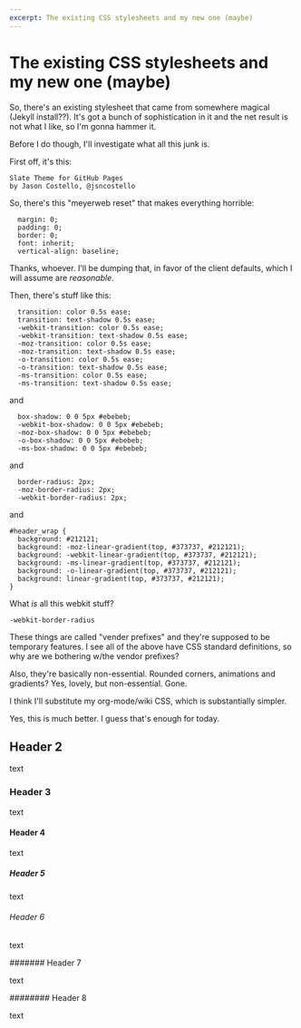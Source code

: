 ```yaml
---
excerpt: The existing CSS stylesheets and my new one (maybe)
---
```


The existing CSS stylesheets and my new one (maybe)
===================================================

So, there's an existing stylesheet that came from somewhere magical (Jekyll install??).  It's got a bunch of
sophistication in it and the net result is not what I like, so I'm gonna hammer it.

Before I do though, I'll investigate what all this junk is.

First off, it's this:

~~~
Slate Theme for GitHub Pages
by Jason Costello, @jsncostello
~~~

So, there's this "meyerweb reset" that makes everything horrible:

~~~
  margin: 0;
  padding: 0;
  border: 0;
  font: inherit;
  vertical-align: baseline;
~~~

Thanks, whoever.  I'll be dumping that, in favor of the client defaults, which I will assume are _reasonable_.

Then, there's stuff like this:

~~~
  transition: color 0.5s ease;
  transition: text-shadow 0.5s ease;
  -webkit-transition: color 0.5s ease;
  -webkit-transition: text-shadow 0.5s ease;
  -moz-transition: color 0.5s ease;
  -moz-transition: text-shadow 0.5s ease;
  -o-transition: color 0.5s ease;
  -o-transition: text-shadow 0.5s ease;
  -ms-transition: color 0.5s ease;
  -ms-transition: text-shadow 0.5s ease;
~~~

and

~~~
  box-shadow: 0 0 5px #ebebeb;
  -webkit-box-shadow: 0 0 5px #ebebeb;
  -moz-box-shadow: 0 0 5px #ebebeb;
  -o-box-shadow: 0 0 5px #ebebeb;
  -ms-box-shadow: 0 0 5px #ebebeb;
~~~

and

~~~
  border-radius: 2px;
  -moz-border-radius: 2px;
  -webkit-border-radius: 2px;
~~~

and

~~~
#header_wrap {
  background: #212121;
  background: -moz-linear-gradient(top, #373737, #212121);
  background: -webkit-linear-gradient(top, #373737, #212121);
  background: -ms-linear-gradient(top, #373737, #212121);
  background: -o-linear-gradient(top, #373737, #212121);
  background: linear-gradient(top, #373737, #212121);
}
~~~

What _is_ all this webkit stuff?

`-webkit-border-radius`

These things are called "vender prefixes" and they're supposed to be temporary features.  I see all of the above have
CSS standard definitions, so why are we bothering w/the vendor prefixes?

Also, they're basically non-essential.  Rounded corners, animations and gradients?  Yes, lovely, but non-essential.
Gone.

I think I'll substitute my org-mode/wiki CSS, which is substantially simpler.

Yes, this is much better.  I guess that's enough for today.

Header 2
---------

text

### Header 3

text

#### Header 4

text

##### Header 5

text

###### Header 6

text

####### Header 7

text

######## Header 8

text
